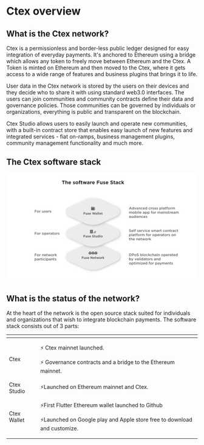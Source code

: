 # Ctex overview

## What is the Ctex network?

Ctex is a permissionless and border-less public ledger designed for easy integration of everyday payments. It's anchored to Ethereum using a bridge which allows any token to freely move between Ethereum and the Ctex. A Token is minted on Ethereum and then moved to the Ctex, where it gets access to a wide range of features and business plugins that brings it to life.

User data in the Ctex network is stored by the users on their devices and they decide who to share it with using standard web3.0 interfaces. The users can join communities and community contracts define their data and governance policies. Those communities can be governed by individuals or organizations, everything is public and transparent on the blockchain.

Ctex Studio allows users to easily launch and operate new communities, with a built-in contract store that enables easy launch of new features and integrated services - fiat on-ramps, business management plugins, community management functionality and much more.

## The Ctex software stack

![](.gitbook/assets/fuse-network-architecture2.jpg)

## What is the status of the network?

At the heart of the network is the open source stack suited for individuals and organizations that wish to integrate blockchain payments. The software stack consists out of 3 parts:

<table>
  <thead>
    <tr>
      <th style="text-align:left"></th>
      <th style="text-align:left"></th>
    </tr>
  </thead>
  <tbody>
    <tr>
      <td style="text-align:left">Ctex</td>
      <td style="text-align:left">
        <p>&#x26A1; Ctex mainnet launched.</p>
        <p>&#x26A1; Governance contracts and a bridge to the Ethereum mainnet.</p>
      </td>
    </tr>
    <tr>
      <td style="text-align:left">Ctex Studio</td>
      <td style="text-align:left">&#x26A1;Launched on Ethereum mainnet and Ctex.</td>
    </tr>
    <tr>
      <td style="text-align:left">Ctex Wallet</td>
      <td style="text-align:left">
        <p>&#x26A1;First Flutter Ethereum wallet launched to Github</p>
        <p>&#x26A1;Launched on Google play and Apple store free to download and customize.</p>
      </td>
    </tr>
  </tbody>
</table>

